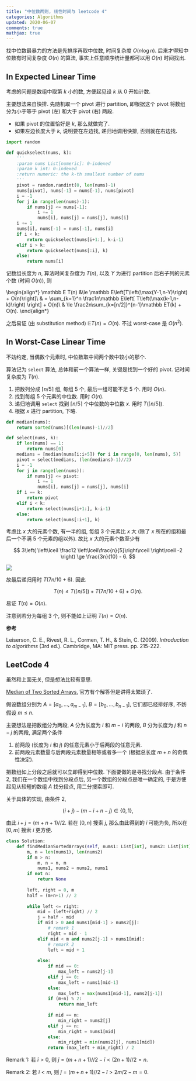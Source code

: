 ```yaml
---
title: "中位数两则, 线性时间与 leetcode 4"
categories: Algorithms
updated: 2020-06-07
comments: true
mathjax: true
---
```


找中位数最暴力的方法是先排序再取中位数, 时间复杂度 $O(n\log n)$. 后来才得知中位数有时间复杂度 $O(n)$ 的算法, 事实上任意顺序统计量都可以用 $O(n)$ 时间找出.

<!-- more -->

## In Expected Linear Time

考虑的问题是数组中取第 $k$ 小的数, 方便起见设 $k$ 从 0 开始计数.

主要想法来自快排. 先随机取一个 pivot 进行 partition, 即根据这个 pivot 将数组分为小于等于 pivot (左) 和大于 pivot (右) 两段.

- 如果 pivot 的位置恰好是 $k$, 那么就做完了.
- 如果左边长度大于 $k$, 说明要在左边找, 递归地调用快排, 否则就在右边找.

```python
import random

def quickselect(nums, k): 
    '''
    :param nums List[numeric]: 0-indexed
    :param k int: 0-indexed
    :return numeric: the k-th smallest number of nums
    '''
    pivot = random.randint(0, len(nums)-1)
    nums[pivot], nums[-1] = nums[-1], nums[pivot]
    i = -1
    for j in range(len(nums)-1):
        if nums[j] <= nums[-1]:
            i += 1
            nums[i], nums[j] = nums[j], nums[i]
    i += 1
    nums[i], nums[-1] = nums[-1], nums[i]
    if i < k:
        return quickselect(nums[i+1:], k-i-1)
    elif i > k:
        return quickselect(nums[:i], k)
    else:
        return nums[i]
```

记数组长度为 $n$, 算法时间复杂度为 $T(n)$, 以及 $Y$ 为进行 partition 后右子列的元素个数 (时间 $O(n)$), 则

$$
$$
\begin{align*}
\mathbb E T(n) &\le \mathbb E\left[T\left(\max(Y-1,n-Y)\right) + O(n)\right]\\
& = \sum_{k=1}^n \frac1n\mathbb E\left[ T\left(\max(k-1,n-k)\right) \right] + O(n)\\
& \le \frac2n\sum_{k=[n/2]}^{n-1}\mathbb ET(k) + O(n).
\end{align*}
$$
$$

之后易证 (由 substitution method) $\mathbb ET(n) = O(n)$. 不过 worst-case 是 $O(n^2)$.

## In Worst-Case Linear Time

不妨约定, 当偶数个元素时, 中位数取中间两个数中较小的那个.

算法记为 `select` 算法, 总体和前一个算法一样, 关键是找到一个好的 pivot. 记时间复杂度为 $T(n)$.

1. 把数列分成 $\lceil n/5\rceil$ 组, 每组 5 个, 最后一组可能不足 5 个. 用时 $O(n)$.
2. 找到每组 5 个元素的中位数. 用时 $O(n)$.
3. 递归地调用 `select` 找到 $\lceil n/5\rceil$ 个中位数的中位数 $x$. 用时 $T(\lceil n/5\rceil)$.
4. 根据 $x$ 进行 partition, 下略.

```python
def median(nums):
    return sorted(nums)[(len(nums)-1)//2]

def select(nums, k):
    if len(nums) == 1:
        return nums[0]
    medians = [median(nums[i:i+5]) for i in range(0, len(nums), 5)]
    pivot = select(medians, (len(medians)-1)//2)
    i = -1
    for j in range(len(nums)):
        if nums[j] <= pivot:
            i += 1
            nums[i], nums[j] = nums[j], nums[i]
    if i == k:
        return pivot
    elif i < k:
        return select(nums[i+1:], k-i-1)
    else:
        return select(nums[:i+1], k)
```

考虑比 $x$ 大的元素个数, 有一半的组, 每组 3 个元素比 $x$ 大 (除了 $x$ 所在的组和最后一个不满 5 个元素的组以外). 故比 $x$ 大的元素个数至少有

$$
3\left( \left\lceil \frac12 \left\lceil\frac{n}{5}\right\rceil \right\rceil -2 \right) \ge \frac{3n}{10} - 6.
$$

![](https://shiina18.github.io/assets/posts/images/20200607160050774_20768.png)

故最后递归用时 $T(7n/10 + 6)$. 因此

$$
T(n) \le T(\lceil n/5\rceil) + T(7n/10 + 6) + O(n).
$$

易证 $T(n) = O(n)$.

注意到若分为每组 3 个, 则不能如上证明 $T(n) = O(n)$.

**参考**

Leiserson, C. E., Rivest, R. L., Cormen, T. H., & Stein, C. (2009). *Introduction to algorithms* (3rd ed.). Cambridge, MA: MIT press. pp. 215-222.

## LeetCode 4

虽然和上面无关, 但是想法比较有意思.

[Median of Two Sorted Arrays](https://leetcode.com/problems/median-of-two-sorted-arrays/), 官方有个解答但是讲得太繁琐了.

假设数组分别为 $A=[a_0, \dots, a_{m-1}]$, $B = [b_0, \dots, b_{n-1}]$, 它们都已经排好序, 不妨假设 $m\le n$.

主要想法是把数组分为两段, $A$ 分为长度为 $i$ 和 $m-i$ 的两段, $B$ 分为长度为 $j$ 和 $n-j$ 的两段, 满足两个条件

1. 前两段 (长度为 $i$ 和 $j$) 的任意元素小于后两段的任意元素.
2. 前两段元素数量与后两段元素数量相等或者多一个 (根据总长度 $m+n$ 的奇偶性决定).

把数组如上分段之后就可以立即得到中位数. 下面要做的是寻找分段点. 由于条件 2, 我们在一个数组中找到分段点后, 另一个数组的分段点是唯一确定的, 于是方便起见从较短的数组 $A$ 找分段点, 用二分搜索即可.

关于具体的实现, 由条件 2,

$$
(i + j) - (m-i + n-j) \in\{0, 1\},
$$

由此 $i + j = (m+n+1)//2$. 若在 $[0, n]$ 搜索 $j$, 那么由此得到的 $\hat i$ 可能为负, 所以在 $[0, m]$ 搜索 $i$ 更方便.

```python
class Solution:
    def findMedianSortedArrays(self, nums1: List[int], nums2: List[int]) -> float:
        m, n = len(nums1), len(nums2)
        if m > n:
            m, n = n, m
            nums1, nums2 = nums2, nums1
        if not n:
            return None
        
        left, right = 0, m
        half = (m+n+1) // 2
        
        while left <= right:
            mid = (left+right) // 2
            j = half - mid
            if mid > 0 and nums1[mid-1] > nums2[j]:
                # remark 1
                right = mid - 1
            elif mid < m and nums2[j-1] > nums1[mid]:
                # remark 2
                left = mid + 1
            
            else:
                if mid == 0:
                    max_left = nums2[j-1]
                elif j == 0:
                    max_left = nums1[mid-1]
                else:
                    max_left = max(nums1[mid-1], nums2[j-1])
                if (m+n) % 2:
                    return max_left
                
                if mid == m:
                    min_right = nums2[j]
                elif j == n:
                    min_right = nums1[mid]
                else:
                    min_right = min(nums2[j], nums1[mid])
                return (max_left + min_right) / 2
```

Remark 1: 若 $\hat i > 0$, 则 $\hat j = (m+n+1)//2 - \hat i < (2n+1)//2 = n$.

Remark 2: 若 $\hat i < m$, 则 $\hat j = (m+n+1)//2 - \hat i > 2m / 2 -m = 0$.